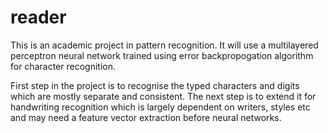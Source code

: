 reader
======

This is an academic project in pattern recognition. It will use a multilayered perceptron neural network trained using error backpropogation algorithm for character recognition. 

First step in the project is to recognise the typed characters and digits which are mostly separate and consistent. The next step is to extend it for handwriting recognition which is largely dependent on writers, styles etc and may need a feature vector extraction before neural networks.
